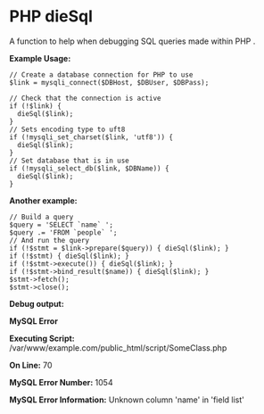 PHP dieSql
==========           

A function to help when debugging SQL queries made within PHP .

**Example Usage:**

    // Create a database connection for PHP to use
    $link = mysqli_connect($DBHost, $DBUser, $DBPass);

    // Check that the connection is active
    if (!$link) {
      dieSql($link);
    }
    // Sets encoding type to uft8
    if (!mysqli_set_charset($link, 'utf8')) {
      dieSql($link);
    }
    // Set database that is in use
    if (!mysqli_select_db($link, $DBName)) {
      dieSql($link);
    }

**Another example:**

    // Build a query
    $query = 'SELECT `name` ';
    $query .= 'FROM `people` ';
    // And run the query
    if (!$stmt = $link->prepare($query)) { dieSql($link); }
    if (!$stmt) { dieSql($link); }
    if (!$stmt->execute()) { dieSql($link); }
    if (!$stmt->bind_result($name)) { dieSql($link); }
    $stmt->fetch();
    $stmt->close();

**Debug output:**

**MySQL Error**

**Executing Script:** /var/www/example.com/public_html/script/SomeClass.php

**On Line:** 70

**MySQL Error Number:** 1054

**MySQL Error Information:** Unknown column 'name' in 'field list'
